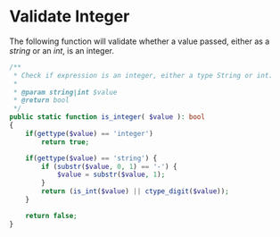 # Validate Integer

The following function will validate whether a value passed, either as a _string_ or an _int_, is an integer.


```php
/**
 * Check if expression is an integer, either a type String or int.
 * 
 * @param string|int $value
 * @return bool
 */
public static function is_integer( $value ): bool
{
    if(gettype($value) == 'integer')
        return true;

    if(gettype($value) == 'string') {
        if (substr($value, 0, 1) == '-') {
            $value = substr($value, 1);
        }
        return (is_int($value) || ctype_digit($value));
    }

    return false;
}
```